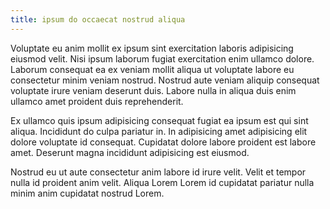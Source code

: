 ```yaml
---
title: ipsum do occaecat nostrud aliqua
---
```


Voluptate eu anim mollit ex ipsum sint exercitation laboris adipisicing eiusmod velit. Nisi ipsum laborum fugiat exercitation enim ullamco dolore. Laborum consequat ea ex veniam mollit aliqua ut voluptate labore eu consectetur minim veniam nostrud. Nostrud aute veniam aliquip consequat voluptate irure veniam deserunt duis. Labore nulla in aliqua duis enim ullamco amet proident duis reprehenderit.

Ex ullamco quis ipsum adipisicing consequat fugiat ea ipsum est qui sint aliqua. Incididunt do culpa pariatur in. In adipisicing amet adipisicing elit dolore voluptate id consequat. Cupidatat dolore labore proident est labore amet. Deserunt magna incididunt adipisicing est eiusmod.

Nostrud eu ut aute consectetur anim labore id irure velit. Velit et tempor nulla id proident anim velit. Aliqua Lorem Lorem id cupidatat pariatur nulla minim anim cupidatat nostrud Lorem.